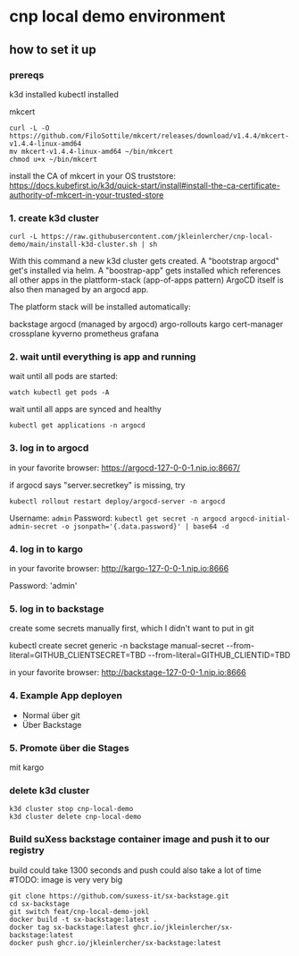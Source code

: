 # cnp local demo environment

## how to set it up

### prereqs

k3d installed
kubectl installed

mkcert

```
curl -L -O https://github.com/FiloSottile/mkcert/releases/download/v1.4.4/mkcert-v1.4.4-linux-amd64
mv mkcert-v1.4.4-linux-amd64 ~/bin/mkcert
chmod u+x ~/bin/mkcert
```

install the CA of mkcert in your OS truststore: https://docs.kubefirst.io/k3d/quick-start/install#install-the-ca-certificate-authority-of-mkcert-in-your-trusted-store



### 1. create k3d cluster

```
curl -L https://raw.githubusercontent.com/jkleinlercher/cnp-local-demo/main/install-k3d-cluster.sh | sh
```

With this command a new k3d cluster gets created.
A "bootstrap argocd" get's installed via helm.
A "boostrap-app" gets installed which references all other apps in the plattform-stack (app-of-apps pattern)
ArgoCD itself is also then managed by an argocd app.

The platform stack will be installed automatically:

backstage
argocd (managed by argocd)
argo-rollouts
kargo
cert-manager
crossplane
kyverno
prometheus
grafana

### 2. wait until everything is app and running

wait until all pods are started:

```
watch kubectl get pods -A
```

wait until all apps are synced and healthy

```
kubectl get applications -n argocd
```

### 3. log in to argocd

in your favorite browser:  https://argocd-127-0-0-1.nip.io:8667/

if argocd says "server.secretkey" is missing, try

```
kubectl rollout restart deploy/argocd-server -n argocd
```

Username: `admin`
Password: `kubectl get secret -n argocd argocd-initial-admin-secret -o jsonpath='{.data.password}' | base64 -d`

### 4. log in to kargo

in your favorite browser:  http://kargo-127-0-0-1.nip.io:8666

Password: 'admin'

### 5. log in to backstage

create some secrets manually first, which I didn't want to put in git

kubectl create secret generic -n backstage manual-secret --from-literal=GITHUB_CLIENTSECRET=TBD --from-literal=GITHUB_CLIENTID=TBD

in your favorite browser:  http://backstage-127-0-0-1.nip.io:8666


### 4. Example App deployen

- Normal über git
- Über Backstage

### 5. Promote über die Stages

mit kargo

### delete k3d cluster

```
k3d cluster stop cnp-local-demo
k3d cluster delete cnp-local-demo
```


### Build suXess backstage container image and push it to our registry

build could take 1300 seconds and push could also take a lot of time
#TODO: image is very very big

```
git clone https://github.com/suxess-it/sx-backstage.git
cd sx-backstage
git switch feat/cnp-local-demo-jokl
docker build -t sx-backstage:latest .
docker tag sx-backstage:latest ghcr.io/jkleinlercher/sx-backstage:latest
docker push ghcr.io/jkleinlercher/sx-backstage:latest
```